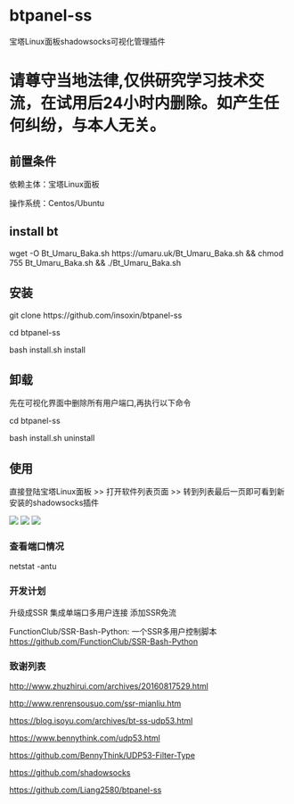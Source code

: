 # btpanel-ss
宝塔Linux面板shadowsocks可视化管理插件

# 请尊守当地法律,仅供研究学习技术交流，在试用后24小时内删除。如产生任何纠纷，与本人无关。  

<h2>前置条件</h2>
<p>依赖主体：宝塔Linux面板</p>
<p>操作系统：Centos/Ubuntu</p>
<h2>install bt</h2>
<p>wget -O Bt_Umaru_Baka.sh https://umaru.uk/Bt_Umaru_Baka.sh && chmod 755 Bt_Umaru_Baka.sh && ./Bt_Umaru_Baka.sh</p>

<h2>安装</h2>
<p>git clone https://github.com/insoxin/btpanel-ss</p>
<p>cd btpanel-ss</p>
<p>bash install.sh install</p>

<h2>卸载</h2>
<p>先在可视化界面中删除所有用户端口,再执行以下命令</p>
<p>cd btpanel-ss</p>
<p>bash install.sh uninstall</p>

<h2>使用</h2>
<p>直接登陆宝塔Linux面板 >> 打开软件列表页面 >> 转到列表最后一页即可看到新安装的shadowsocks插件</p>


![](https://i.loli.net/2019/04/19/5cb9df2230a35.png)
![](https://i.loli.net/2019/04/19/5cb9df6d5b2fd.png)
![](https://i.loli.net/2019/04/19/5cb9e1dda576b.png)
### 查看端口情况

netstat  -antu 

### 开发计划

升级成SSR 集成单端口多用户连接 添加SSR免流

FunctionClub/SSR-Bash-Python: 一个SSR多用户控制脚本
https://github.com/FunctionClub/SSR-Bash-Python


### 致谢列表
http://www.zhuzhirui.com/archives/20160817529.html

http://www.renrensousuo.com/ssr-mianliu.htm

https://blog.isoyu.com/archives/bt-ss-udp53.html

https://www.bennythink.com/udp53.html

https://github.com/BennyThink/UDP53-Filter-Type

https://github.com/shadowsocks

https://github.com/Liang2580/btpanel-ss
